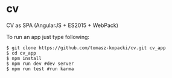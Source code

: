 # cv
CV as SPA (AngularJS + ES2015 + WebPack)

To run an app just type following:

```shell
$ git clone https://github.com/tomasz-kopacki/cv.git cv_app
$ cd cv_app
$ npm install
$ npm run dev #dev server
$ npm run test #run karma
```
